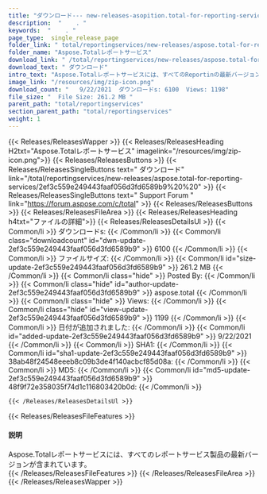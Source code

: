 ```yaml
---
title: "ダウンロード--- new-releases-asopition.total-for-reporting-services。" 
description:  "    . " 
keywords:  "    . " 
page_type:  single_release_page
folder_link: " total/reportingservices/new-releases/aspose.total-for-reporting-services/"
folder_name: "Aspose.Totalレポートサービス"
download_link: " /total/reportingservices/new-releases/aspose.total-for-reporting-services/2ef3c559e249443faaf056d3fd6589b9"
download_text: " ダウンロード"
intro_text: "Aspose.Totalレポートサービスには、すべてのReportinの最新バージョンが含まれています..."
image_link: "/resources/img/zip-icon.png"
download_count: "   9/22/2021  ダウンロードs: 6100  Views: 1198"
file_size: "  File Size: 261.2 MB "
parent_path: "total/reportingservices"
section_parent_path: "total/reportingservices"
weight: 1
---
```


{{< Releases/ReleasesWapper >}}
  {{< Releases/ReleasesHeading H2txt="Aspose.Totalレポートサービス" imagelink="/resources/img/zip-icon.png">}}
  {{< Releases/ReleasesButtons >}}
    {{< Releases/ReleasesSingleButtons text=" ダウンロード" link="/total/reportingservices/new-releases/aspose.total-for-reporting-services/2ef3c559e249443faaf056d3fd6589b9%20%20" >}}
    {{< Releases/ReleasesSingleButtons text=" Support Forum " link="https://forum.aspose.com/c/total" >}}
  {{< Releases/ReleasesButtons >}}
  {{< Releases/ReleasesFileArea >}}
    {{< Releases/ReleasesHeading h4txt="ファイルの詳細">}}
    {{< Releases/ReleasesDetailsUl >}}
            {{< Common/li  >}} ダウンロードs: {{< /Common/li >}} 
      {{< Common/li class="downloadcount" id="dwn-update-2ef3c559e249443faaf056d3fd6589b9" >}} 6100 {{< /Common/li >}} 
      {{< Common/li  >}} ファイルサイズ: {{< /Common/li >}} 
      {{< Common/li id="size-update-2ef3c559e249443faaf056d3fd6589b9" >}} 261.2 MB {{< /Common/li >}} 
      {{< Common/li  class="hide" >}} Posted By: {{< /Common/li >}} 
      {{< Common/li class="hide" id="author-update-2ef3c559e249443faaf056d3fd6589b9" >}} aspose.total {{< /Common/li >}} 
      {{< Common/li class="hide"  >}} Views: {{< /Common/li >}} 
      {{< Common/li class="hide" id="view-update-2ef3c559e249443faaf056d3fd6589b9" >}} 1199 {{< /Common/li >}} 
      {{< Common/li  >}} 日付が追加されました: {{< /Common/li >}} 
      {{< Common/li id="added-update-2ef3c559e249443faaf056d3fd6589b9" >}} 9/22/2021 {{< /Common/li >}} 
      {{< Common/li  >}} SHA1: {{< /Common/li >}} 
      {{< Common/li id="sha1-update-2ef3c559e249443faaf056d3fd6589b9" >}} 38ab48f24548eeeb8c09b3de4f140acbcf85d08a: {{< /Common/li >}} 
      {{< Common/li  >}} MD5: {{< /Common/li >}} 
      {{< Common/li id="md5-update-2ef3c559e249443faaf056d3fd6589b9" >}} 48f9f72e358035f74d1c116803420b0d: {{< /Common/li >}} 

    {{< /Releases/ReleasesDetailsUl >}}

  {{< Releases/ReleasesFileFeatures >}}
      <h4>説明</h4><div class="HTMLDescription">Aspose.Totalレポートサービスには、すべてのレポートサービス製品の最新バージョンが含まれています。</div>
  {{< /Releases/ReleasesFileFeatures >}}
 {{< /Releases/ReleasesFileArea >}}
{{< /Releases/ReleasesWapper >}}


